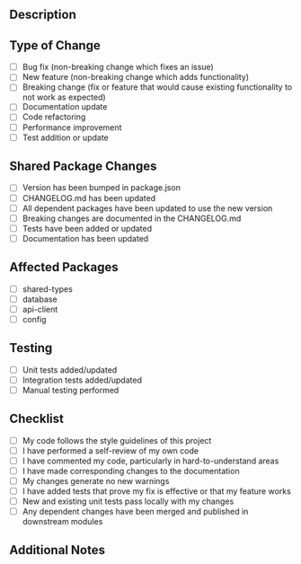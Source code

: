 ## Description
<!-- Provide a brief description of the changes in this PR -->

## Type of Change
<!-- Mark the appropriate option with an "x" -->
- [ ] Bug fix (non-breaking change which fixes an issue)
- [ ] New feature (non-breaking change which adds functionality)
- [ ] Breaking change (fix or feature that would cause existing functionality to not work as expected)
- [ ] Documentation update
- [ ] Code refactoring
- [ ] Performance improvement
- [ ] Test addition or update

## Shared Package Changes
<!-- If this PR includes changes to any shared packages, please check the following: -->
- [ ] Version has been bumped in package.json
- [ ] CHANGELOG.md has been updated
- [ ] All dependent packages have been updated to use the new version
- [ ] Breaking changes are documented in the CHANGELOG.md
- [ ] Tests have been added or updated
- [ ] Documentation has been updated

## Affected Packages
<!-- List all packages that are affected by this change -->
- [ ] shared-types
- [ ] database
- [ ] api-client
- [ ] config

## Testing
<!-- Describe the tests that you ran to verify your changes -->
- [ ] Unit tests added/updated
- [ ] Integration tests added/updated
- [ ] Manual testing performed

## Checklist
<!-- Mark the appropriate options with an "x" -->
- [ ] My code follows the style guidelines of this project
- [ ] I have performed a self-review of my own code
- [ ] I have commented my code, particularly in hard-to-understand areas
- [ ] I have made corresponding changes to the documentation
- [ ] My changes generate no new warnings
- [ ] I have added tests that prove my fix is effective or that my feature works
- [ ] New and existing unit tests pass locally with my changes
- [ ] Any dependent changes have been merged and published in downstream modules

## Additional Notes
<!-- Add any other information about the PR here --> 